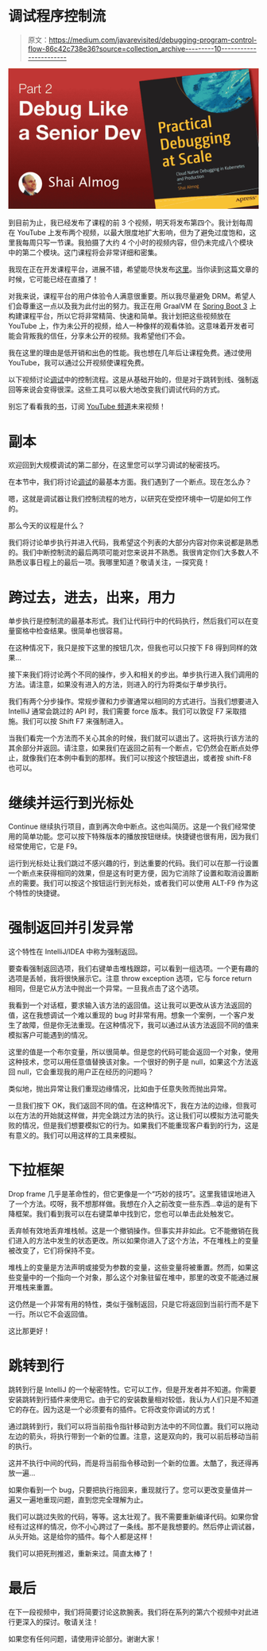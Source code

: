 # 调试程序控制流

> 原文：<https://medium.com/javarevisited/debugging-program-control-flow-86c42c738e36?source=collection_archive---------10----------------------->

![](img/6c0e3276ea993a8b06c15241f024b0b4.png)

到目前为止，我已经发布了课程的前 3 个视频，明天将发布第四个。我计划每周在 YouTube 上发布两个视频，以最大限度地扩大影响，但为了避免过度饱和，这里我每周只写一节课。我拍摄了大约 4 个小时的视频内容，但仍未完成八个模块中的第二个模块。这门课程将会非常详细和密集。

我现在正在开发课程平台，进展不错，希望能尽快发布[这里](https://course.debugagent.com/)。当你读到这篇文章的时候，它可能已经在直播了！

对我来说，课程平台的用户体验令人满意很重要。所以我尽量避免 DRM。希望人们会尊重这一点以及我为此付出的努力。我正在用 GraalVM 在 [Spring Boot 3](https://javarevisited.blogspot.com/2018/05/top-5-courses-to-learn-spring-boot-in.html) 上构建课程平台，所以它将非常精简、快速和简单。我计划把这些视频放在 YouTube 上，作为未公开的视频，给人一种像样的观看体验。这意味着开发者可能会背叛我的信任，分享未公开的视频。我希望他们不会。

我在这里的理由是低开销和出色的性能。我也想在几年后让课程免费。通过使用 YouTube，我可以通过公开视频使课程免费。

以下视频讨论[调试](https://javarevisited.blogspot.com/2022/09/java-debugging-interview-questions.html)中的控制流程。这是从基础开始的，但是对于跳转到线、强制返回等来说会变得很深。这些工具可以极大地改变我们调试代码的方式。

别忘了看看我的[书](https://www.amazon.com/dp/1484290410/)，订阅 [YouTube 频道](https://www.youtube.com/@debugagent)未来视频！

# 副本

欢迎回到大规模调试的第二部分，在这里您可以学习调试的秘密技巧。

在本节中，我们将讨论[调试](https://www.java67.com/2018/01/how-to-remote-debug-java-application-in-Eclipse.html)的最基本方面。我们遇到了一个断点。现在怎么办？

嗯，这就是调试器让我们控制流程的地方，以研究在受控环境中一切是如何工作的。

那么今天的议程是什么？

我们将讨论单步执行并进入代码，我希望这个列表的大部分内容对你来说都是熟悉的。我们中断控制流的最后两项可能对您来说并不熟悉。我很肯定你们大多数人不熟悉议事日程上的最后一项。我哪里知道？敬请关注，一探究竟！

# 跨过去，进去，出来，用力

单步执行是控制流的最基本形式。我们让代码行中的代码执行，然后我们可以在变量窗格中检查结果。很简单也很容易。

在这种情况下，我只是按下这里的按钮几次，但我也可以只按下 F8 得到同样的效果…

接下来我们将讨论两个不同的操作，步入和相关的步出。单步执行进入我们调用的方法。请注意，如果没有进入的方法，则进入的行为将类似于单步执行。

我们有两个分步操作。常规步骤和力步骤通常以相同的方式进行。当我们想要进入 IntelliJ 通常会跳过的 API 时，我们需要 force 版本。我们可以敦促 F7 采取措施。我们可以按 Shift F7 来强制进入。

当我们看完一个方法而不关心其余的时候，我们就可以退出了。这将执行该方法的其余部分并返回。请注意，如果我们在返回之前有一个断点，它仍然会在断点处停止，就像我们在本例中看到的那样。我们可以按这个按钮退出，或者按 shift-F8 也可以。

# 继续并运行到光标处

Continue 继续执行项目，直到再次命中断点。这也叫简历。这是一个我们经常使用的简单功能。您可以按下特殊版本的播放按钮继续。快捷键也很有用，因为我们经常使用它，它是 F9。

运行到光标处让我们跳过不感兴趣的行，到达重要的代码。我们可以在那一行设置一个断点来获得相同的效果，但是这有时更方便，因为它消除了设置和取消设置断点的需要。我们可以按这个按钮运行到光标处，或者我们可以使用 ALT-F9 作为这个特性的快捷键。

# 强制返回并引发异常

这个特性在 IntelliJ/IDEA 中称为强制返回。

要查看强制返回选项，我们右键单击堆栈跟踪，可以看到一组选项。一个更有趣的选项是丢帧，我将很快展示它。注意 throw exception 选项，它与 force return 相同，但是它从方法中抛出一个异常。一旦我点击了这个选项。

我看到一个对话框，要求输入该方法的返回值。这让我可以更改从该方法返回的值，这在我想调试一个难以重现的 bug 时非常有用。想象一个案例，一个客户发生了故障，但是你无法重现。在这种情况下，我可以通过从该方法返回不同的值来模拟客户可能遇到的情况。

这里的值是一个布尔变量，所以很简单。但是您的代码可能会返回一个对象，使用这种技术，您可以用任意值替换该对象。一个很好的例子是 null，如果这个方法返回 null，它会重现我的用户正在经历的问题吗？

类似地，抛出异常让我们重现边缘情况，比如由于任意失败而抛出异常。

一旦我们按下 OK，我们返回不同的值。在这种情况下，我在方法的边缘，但我可以在方法的开始就这样做，并完全跳过方法的执行。这让我们可以模拟方法可能失败的情况，但是我们想要模拟它的行为。如果我们不能重现客户看到的行为，这是有意义的。我们可以用这样的工具来模拟。

# 下拉框架

Drop frame 几乎是革命性的，但它更像是一个“巧妙的技巧”。这里我错误地进入了一个方法。哎呀，我不想那样做。我想在介入之前改变一些东西…幸运的是有下降框架。我们看到我可以在右键菜单中找到它，您也可以单击此处触发它。

丢弃帧有效地丢弃堆栈帧。这是一个撤销操作。但事实并非如此。它不能撤销在我们进入的方法中发生的状态更改。所以如果你进入了这个方法，不在堆栈上的变量被改变了，它们将保持不变。

堆栈上的变量是方法声明或接受为参数的变量，这些变量将被重置。然而，如果这些变量中的一个指向一个对象，那么这个对象驻留在堆中，那里的改变不能通过展开堆栈来重置。

这仍然是一个非常有用的特性，类似于强制返回，只是它将返回到当前行而不是下一行。所以它不会返回值。

这比那更好！

# 跳转到行

跳转到行是 IntelliJ 的一个秘密特性。它可以工作，但是开发者并不知道。你需要安装跳转到行插件来使用它。由于它的安装数量相对较低，我认为人们只是不知道它的存在。因为这是一个必须要有的插件。它将改变你调试的方式！

通过跳转到行，我们可以将当前指令指针移动到方法中的不同位置。我们可以拖动左边的箭头，将执行带到一个新的位置。注意，这是双向的，我可以前后移动当前的执行。

这并不执行中间的代码，而是将当前指令移动到一个新的位置。太酷了，我还得再放一遍…

如果你看到一个 bug，只要把执行拖回来，重现就行了。您可以更改变量值并一遍又一遍地重现问题，直到您完全理解为止。

我们可以跳过失败的代码，等等。这太壮观了。我不需要重新编译代码。如果你曾经有过这样的情况，你不小心跨过了一条线。那不是我想要的。然后停止调试器，从头开始。这是给你的插件。每个人都是这样！

我们可以把死刑推迟，重新来过。简直太棒了！

# 最后

在下一段视频中，我们将简要讨论这款腕表。我们将在系列的第六个视频中对此进行更深入的探讨。敬请关注！

如果您有任何问题，请使用评论部分。谢谢大家！